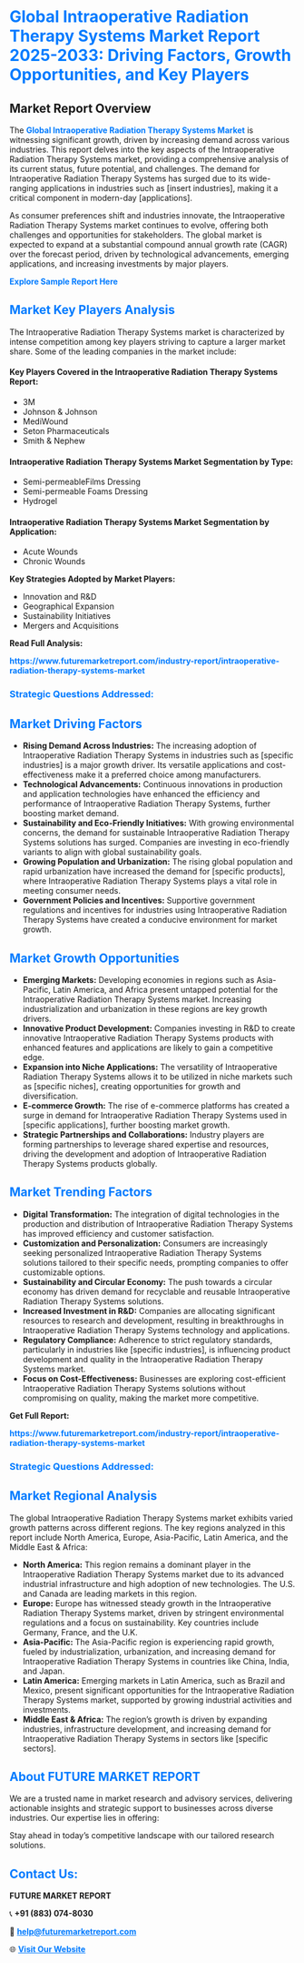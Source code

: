 <h1 style="color: #007BFF;">Global Intraoperative Radiation Therapy Systems Market Report 2025-2033: Driving Factors, Growth Opportunities, and Key Players</h1>

<section id="overview">
<h2>Market Report Overview</h2>
<p>The <a href="https://www.futuremarketreport.com/industry-report/intraoperative-radiation-therapy-systems-market" style="color: #007BFF; text-decoration: none;"><strong>Global Intraoperative Radiation Therapy Systems Market</strong></a> is witnessing significant growth, driven by increasing demand across various industries. This report delves into the key aspects of the Intraoperative Radiation Therapy Systems market, providing a comprehensive analysis of its current status, future potential, and challenges. The demand for Intraoperative Radiation Therapy Systems has surged due to its wide-ranging applications in industries such as [insert industries], making it a critical component in modern-day [applications].</p>
<p>As consumer preferences shift and industries innovate, the Intraoperative Radiation Therapy Systems market continues to evolve, offering both challenges and opportunities for stakeholders. The global market is expected to expand at a substantial compound annual growth rate (CAGR) over the forecast period, driven by technological advancements, emerging applications, and increasing investments by major players.</p>
</section>

<section id="overview">
<p><a href="https://www.futuremarketreport.com/request-sample/reportId=36177" style="color: #007BFF; text-decoration: none;"><strong>Explore Sample Report Here</strong></a></p>
</section>

<section id="key-players">
<h2 style="color: #007BFF;">Market Key Players Analysis</h2>
<p>The Intraoperative Radiation Therapy Systems market is characterized by intense competition among key players striving to capture a larger market share. Some of the leading companies in the market include:</p>
<h4>Key Players Covered in the Intraoperative Radiation Therapy Systems Report:</h4>
<ul><li>3M</li><li>Johnson &amp; Johnson</li><li>MediWound</li><li>Seton Pharmaceuticals</li><li>Smith &amp; Nephew</li></ul>
<h4>Intraoperative Radiation Therapy Systems Market Segmentation by Type:</h4>
<ul><li>Semi-permeableFilms Dressing</li><li>Semi-permeable Foams Dressing</li><li>Hydrogel</li></ul>

<h4>Intraoperative Radiation Therapy Systems Market Segmentation by Application:</h4>
<ul><li>Acute Wounds</li><li>Chronic Wounds</li></ul>
<p><strong>Key Strategies Adopted by Market Players:</strong></p>
<ul>
<li>Innovation and R&D</li>
<li>Geographical Expansion</li>
<li>Sustainability Initiatives</li>
<li>Mergers and Acquisitions</li>
</ul>
</section>

<section>
<p><strong>Read Full Analysis: </strong></p><a href="https://www.futuremarketreport.com/industry-report/intraoperative-radiation-therapy-systems-market" style="color: #007BFF; text-decoration: none;"><strong>https://www.futuremarketreport.com/industry-report/intraoperative-radiation-therapy-systems-market</strong></a>
<h3 style="color: #007BFF;">Strategic Questions Addressed:</h3>
</section>

<section id="driving-factors">
<h2 style="color: #007BFF;">Market Driving Factors</h2>
<ul>
<li><strong>Rising Demand Across Industries:</strong> The increasing adoption of Intraoperative Radiation Therapy Systems in industries such as [specific industries] is a major growth driver. Its versatile applications and cost-effectiveness make it a preferred choice among manufacturers.</li>
<li><strong>Technological Advancements:</strong> Continuous innovations in production and application technologies have enhanced the efficiency and performance of Intraoperative Radiation Therapy Systems, further boosting market demand.</li>
<li><strong>Sustainability and Eco-Friendly Initiatives:</strong> With growing environmental concerns, the demand for sustainable Intraoperative Radiation Therapy Systems solutions has surged. Companies are investing in eco-friendly variants to align with global sustainability goals.</li>
<li><strong>Growing Population and Urbanization:</strong> The rising global population and rapid urbanization have increased the demand for [specific products], where Intraoperative Radiation Therapy Systems plays a vital role in meeting consumer needs.</li>
<li><strong>Government Policies and Incentives:</strong> Supportive government regulations and incentives for industries using Intraoperative Radiation Therapy Systems have created a conducive environment for market growth.</li>
</ul>
</section>

<section id="growth-opportunities">
<h2 style="color: #007BFF;">Market Growth Opportunities</h2>
<ul>
<li><strong>Emerging Markets:</strong> Developing economies in regions such as Asia-Pacific, Latin America, and Africa present untapped potential for the Intraoperative Radiation Therapy Systems market. Increasing industrialization and urbanization in these regions are key growth drivers.</li>
<li><strong>Innovative Product Development:</strong> Companies investing in R&D to create innovative Intraoperative Radiation Therapy Systems products with enhanced features and applications are likely to gain a competitive edge.</li>
<li><strong>Expansion into Niche Applications:</strong> The versatility of Intraoperative Radiation Therapy Systems allows it to be utilized in niche markets such as [specific niches], creating opportunities for growth and diversification.</li>
<li><strong>E-commerce Growth:</strong> The rise of e-commerce platforms has created a surge in demand for Intraoperative Radiation Therapy Systems used in [specific applications], further boosting market growth.</li>
<li><strong>Strategic Partnerships and Collaborations:</strong> Industry players are forming partnerships to leverage shared expertise and resources, driving the development and adoption of Intraoperative Radiation Therapy Systems products globally.</li>
</ul>
</section>

<section id="trending-factors">
<h2 style="color: #007BFF;">Market Trending Factors</h2>
<ul>
<li><strong>Digital Transformation:</strong> The integration of digital technologies in the production and distribution of Intraoperative Radiation Therapy Systems has improved efficiency and customer satisfaction.</li>
<li><strong>Customization and Personalization:</strong> Consumers are increasingly seeking personalized Intraoperative Radiation Therapy Systems solutions tailored to their specific needs, prompting companies to offer customizable options.</li>
<li><strong>Sustainability and Circular Economy:</strong> The push towards a circular economy has driven demand for recyclable and reusable Intraoperative Radiation Therapy Systems solutions.</li>
<li><strong>Increased Investment in R&D:</strong> Companies are allocating significant resources to research and development, resulting in breakthroughs in Intraoperative Radiation Therapy Systems technology and applications.</li>
<li><strong>Regulatory Compliance:</strong> Adherence to strict regulatory standards, particularly in industries like [specific industries], is influencing product development and quality in the Intraoperative Radiation Therapy Systems market.</li>
<li><strong>Focus on Cost-Effectiveness:</strong> Businesses are exploring cost-efficient Intraoperative Radiation Therapy Systems solutions without compromising on quality, making the market more competitive.</li>
</ul>
</section>

<section>
<p><strong>Get Full Report: </strong></p><a href="https://www.futuremarketreport.com/industry-report/intraoperative-radiation-therapy-systems-market" style="color: #007BFF; text-decoration: none;"><strong>https://www.futuremarketreport.com/industry-report/intraoperative-radiation-therapy-systems-market</strong></a>
<h3 style="color: #007BFF;">Strategic Questions Addressed:</h3>
</section>


<section id="regional-analysis">
<h2 style="color: #007BFF;">Market Regional Analysis</h2>
<p>The global Intraoperative Radiation Therapy Systems market exhibits varied growth patterns across different regions. The key regions analyzed in this report include North America, Europe, Asia-Pacific, Latin America, and the Middle East & Africa:</p>
<ul>
<li><strong>North America:</strong> This region remains a dominant player in the Intraoperative Radiation Therapy Systems market due to its advanced industrial infrastructure and high adoption of new technologies. The U.S. and Canada are leading markets in this region.</li>
<li><strong>Europe:</strong> Europe has witnessed steady growth in the Intraoperative Radiation Therapy Systems market, driven by stringent environmental regulations and a focus on sustainability. Key countries include Germany, France, and the U.K.</li>
<li><strong>Asia-Pacific:</strong> The Asia-Pacific region is experiencing rapid growth, fueled by industrialization, urbanization, and increasing demand for Intraoperative Radiation Therapy Systems in countries like China, India, and Japan.</li>
<li><strong>Latin America:</strong> Emerging markets in Latin America, such as Brazil and Mexico, present significant opportunities for the Intraoperative Radiation Therapy Systems market, supported by growing industrial activities and investments.</li>
<li><strong>Middle East & Africa:</strong> The region’s growth is driven by expanding industries, infrastructure development, and increasing demand for Intraoperative Radiation Therapy Systems in sectors like [specific sectors].</li>
</ul>
</section>

<footer>
<h2 style="color: #007BFF;">About FUTURE MARKET REPORT</h2>
<p>We are a trusted name in market research and advisory services, delivering actionable insights and strategic support to businesses across diverse industries. Our expertise lies in offering:</p>

<p>Stay ahead in today’s competitive landscape with our tailored research solutions.</p>

<h2 style="color: #007BFF;">Contact Us:</h2>
<p><strong>FUTURE MARKET REPORT</strong></p>
<p>📞 <strong>+91 (883) 074-8030</strong></p>
<p>📧 <strong><a href="mailto:help@futuremarketreport.com" style="color: #007BFF;">help@futuremarketreport.com</a></strong></p>
<p>🌐 <strong><a href="https://www.futuremarketreport.com/" style="color: #007BFF;">Visit Our Website</a></strong></p>
</footer>